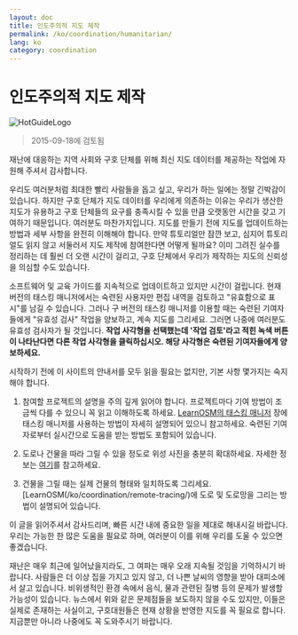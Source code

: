 ```yaml
---
layout: doc
title: 인도주의적 지도 제작
permalink: /ko/coordination/humanitarian/
lang: ko
category: coordination
---
```


# 인도주의적 지도 제작

![HotGuideLogo](/images/hot-logo.png)

> 2015-09-18에 검토됨

재난에 대응하는 지역 사회와 구호 단체를 위해 최신 지도 데이터를 제공하는 작업에 자원해 주셔서 감사합니다.  

우리도 여러분처럼 최대한 빨리 사람들을 돕고 싶고, 우리가 하는 일에는 정말 긴박감이 있습니다. 하지만 구호 단체가 지도 데이터를 우리에게 의존하는 이유는 우리가 생산한 지도가 유용하고 구호 단체들의 요구를 충족시킬 수 있을 만큼 오랫동안 시간을 갖고 기여하기 때문입니다. 여러분도 마찬가지입니다. 지도를 만들기 전에 지도를 업데이트하는 방법과 세부 사항을 완전히 이해해야 합니다. 만약 튜토리얼만 잠깐 보고, 심지어 튜토리얼도 읽지 않고 서둘러서 지도 제작에 참여한다면 어떻게 될까요? 이미 그려진 실수를 정리하는 데 훨씬 더 오랜 시간이 걸리고, 구호 단체에서 우리가 제작하는 지도의 신뢰성을 의심할 수도 있습니다.  

소프트웨어 및 교육 가이드를 지속적으로 업데이트하고 있지만 시간이 걸립니다. 현재 버전의 태스킹 매니저에서는 숙련된 사용자만 편집 내역을 검토하고 "유효함으로 표시"를 남길 수 있습니다. 그러나 구 버전의 태스킹 매니저를 이용할 때는 숙련된 기여자들에게 "유효성 검사" 작업을 양보하고, 계속 지도를 그리세요. 그러면 나중에 여러분도 유효성 검사자가 될 것입니다. **작업 사각형을 선택했는데 '작업 검토'라고 적힌 녹색 버튼이 나타난다면 다른 작업 사각형을 클릭하십시오. 해당 사각형은 숙련된 기여자들에게 양보하세요.**  

시작하기 전에 이 사이트의 안내서를 모두 읽을 필요는 없지만, 기본 사항 몇가지는 숙지해야 합니다.  

1. 참여할 프로젝트의 설명을 주의 깊게 읽어야 합니다. 프로젝트마다 기여 방법이 조금씩 다를 수 있으니 꼭 읽고 이해하도록 하세요. [LearnOSM의 태스킹 매니저](/ko/coordination/tasking-manager/) 장에 태스킹 매니저를 사용하는 방법이 자세히 설명되어 있으니 참고하세요. 숙련된 기여자로부터 실시간으로 도움을 받는 방법도 포함되어 있습니다.  

2.  도로나 건물을 따라 그릴 수 있을 정도로 위성 사진을 충분히 확대하세요. 자세한 정보는 [여기](/ko/coordination/remote/)를 참고하세요.  

3. 건물을 그릴 때는 실제 건물의 형태와 일치하도록 그리세요. [LearnOSM(/ko/coordination/remote-tracing/)에 도로 및 도로망을 그리는 방법이 설명되어 있습니다.  

이 글을 읽어주셔서 감사드리며, 빠른 시간 내에 중요한 일을 제대로 해내시길 바랍니다. 우리는 가능한 한 많은 도움을 필요로 하며, 여러분이 이를 위해 우리를 도울 수 있으면 좋겠습니다.  

재난은 매우 최근에 일어났을지라도, 그 여파는 매우 오래 지속될 것임을 기억하시기 바랍니다. 사람들은 더 이상 집을 가지고 있지 않고, 더 나쁜 날씨의 영향을 받아 대피소에서 살고 있습니다. 비위생적인 환경 속에서 음식, 물과 관련된 질병 등의 문제가 발생할 가능성이 있습니다. 뉴스에서 위와 같은 문제점들을 보도하지 않을 수도 있지만, 이들은 실제로 존재하는 사실이고, 구호대원들은 현재 상황을 반영한 지도를 꼭 필요로 합니다. 지금뿐만 아니라 나중에도 꼭 도와주시기 바랍니다. 